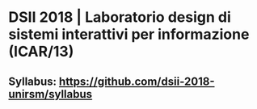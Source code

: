 # DSII 2018 | Laboratorio design di sistemi interattivi per informazione (ICAR/13)

## Syllabus: https://github.com/dsii-2018-unirsm/syllabus

